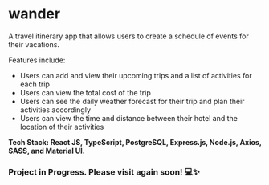 # wander
A travel itinerary app that allows users to create a schedule of events for their vacations.

Features include:
- Users can add and view their upcoming trips and a list of activities for each trip
- Users can view the total cost of the trip
- Users can see the daily weather forecast for their trip and plan their activities accordingly
- Users can view the time and distance between their hotel and the location of their activities

**Tech Stack: React JS, TypeScript, PostgreSQL, Express.js, Node.js, Axios, SASS, and Material UI.**

### Project in Progress. Please visit again soon! 💻✨